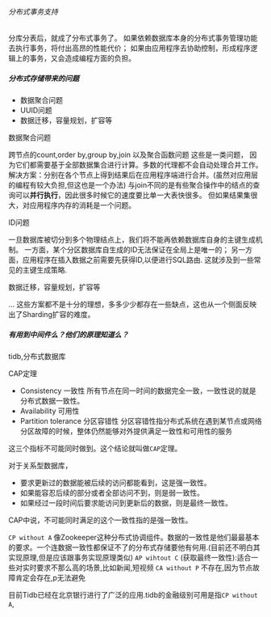 ###### 分布式事务支持 

分库分表后，就成了分布式事务了。
如果依赖数据库本身的分布式事务管理功能去执行事务，将付出高昂的性能代价；
如果由应用程序去协助控制，形成程序逻辑上的事务，又会造成编程方面的负担。

##### 分布式存储带来的问题

 - 数据聚合问题
 - UUID问题
 - 数据迁移，容量规划，扩容等
  
 数据聚合问题

跨节点的count,order by,group by,join 以及聚合函数问题 这些是一类问题，
因为它们都需要基于全部数据集合进行计算。多数的代理都不会自动处理合并工作。
解决方案：分别在各个节点上得到结果后在应用程序端进行合并。(虽然对应用层的编程有较大负担,但这也是一个办法)
与join不同的是有些聚合操作中的结点的查询可以**并行执行**，因此很多时候它的速度要比单一大表快很多。
但如果结果集很大，对应用程序内存的消耗是一个问题。

 ID问题

一旦数据库被切分到多个物理结点上，我们将不能再依赖数据库自身的主键生成机制。
一方面，某个分区数据库自生成的ID无法保证在全局上是唯一的；
另一方面，应用程序在插入数据之前需要先获得ID,以便进行SQL路由. 这就涉及到一些常见的主键生成策略.

 数据迁移，容量规划，扩容等

... 这些方案都不是十分的理想，多多少少都存在一些缺点，这也从一个侧面反映出了Sharding扩容的难度。
    
##### 有用到中间件么？他们的原理知道么？

tidb,分布式数据库

CAP定理

 - Consistency          一致性  所有节点在同一时间的数据完全一致，一致性说的就是分布式数据一致性。
 - Availability         可用性   
 - Partition tolerance  分区容错性  分区容错性指分布式系统在遇到某节点或网络分区故障的时候，整体仍然能够对外提供满足一致性和可用性的服务
 
这三个指标不可能同时做到。这个结论就叫做`CAP`定理。

对于关系型数据库，

 - 要求更新过的数据能被后续的访问都能看到，这是强一致性。
 - 如果能容忍后续的部分或者全部访问不到，则是弱一致性。
 - 如果经过一段时间后要求能访问到更新后的数据，则是最终一致性。
    
CAP中说，不可能同时满足的这个一致性指的是强一致性。

`CP without A` 像Zookeeper这种分布式协调组件。数据的一致性是他们最最基本的要求。一个连数据一致性都保证不了的分布式存储要他有何用.(目前还不明白其实现原理,但是应该跟事务实现原理类似)
`AP wihtout C` (获取最终一致性):适合一些对实时要求不那么高的场景,比如新闻,短视频
`CA without P` 不存在,因为节点故障肯定会存在,p无法避免

目前Tidb已经在北京银行进行了广泛的应用.tidb的金融级别可用是指`CP without A`,


